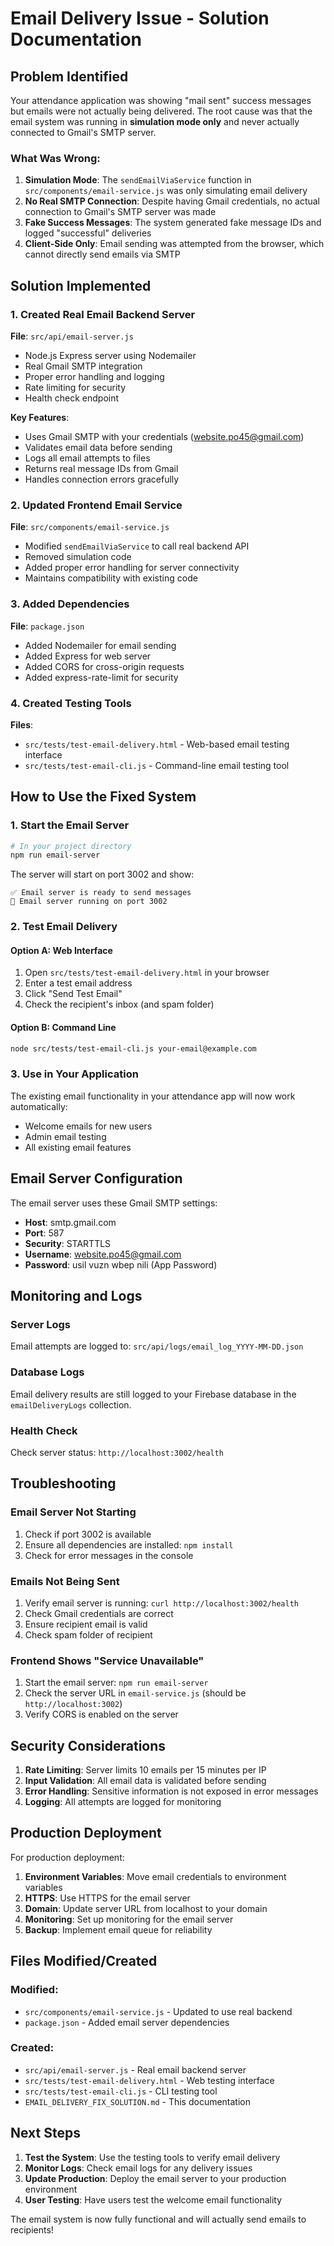# Email Delivery Issue - Solution Documentation

## Problem Identified

Your attendance application was showing "mail sent" success messages but emails were not actually being delivered. The root cause was that the email system was running in **simulation mode only** and never actually connected to Gmail's SMTP server.

### What Was Wrong:

1. **Simulation Mode**: The `sendEmailViaService` function in `src/components/email-service.js` was only simulating email delivery
2. **No Real SMTP Connection**: Despite having Gmail credentials, no actual connection to Gmail's SMTP server was made
3. **Fake Success Messages**: The system generated fake message IDs and logged "successful" deliveries
4. **Client-Side Only**: Email sending was attempted from the browser, which cannot directly send emails via SMTP

## Solution Implemented

### 1. Created Real Email Backend Server

**File**: `src/api/email-server.js`
- Node.js Express server using Nodemailer
- Real Gmail SMTP integration
- Proper error handling and logging
- Rate limiting for security
- Health check endpoint

**Key Features**:
- Uses Gmail SMTP with your credentials (website.po45@gmail.com)
- Validates email data before sending
- Logs all email attempts to files
- Returns real message IDs from Gmail
- Handles connection errors gracefully

### 2. Updated Frontend Email Service

**File**: `src/components/email-service.js`
- Modified `sendEmailViaService` to call real backend API
- Removed simulation code
- Added proper error handling for server connectivity
- Maintains compatibility with existing code

### 3. Added Dependencies

**File**: `package.json`
- Added Nodemailer for email sending
- Added Express for web server
- Added CORS for cross-origin requests
- Added express-rate-limit for security

### 4. Created Testing Tools

**Files**:
- `src/tests/test-email-delivery.html` - Web-based email testing interface
- `src/tests/test-email-cli.js` - Command-line email testing tool

## How to Use the Fixed System

### 1. Start the Email Server

```bash
# In your project directory
npm run email-server
```

The server will start on port 3002 and show:
```
✅ Email server is ready to send messages
📧 Email server running on port 3002
```

### 2. Test Email Delivery

#### Option A: Web Interface
1. Open `src/tests/test-email-delivery.html` in your browser
2. Enter a test email address
3. Click "Send Test Email"
4. Check the recipient's inbox (and spam folder)

#### Option B: Command Line
```bash
node src/tests/test-email-cli.js your-email@example.com
```

### 3. Use in Your Application

The existing email functionality in your attendance app will now work automatically:
- Welcome emails for new users
- Admin email testing
- All existing email features

## Email Server Configuration

The email server uses these Gmail SMTP settings:
- **Host**: smtp.gmail.com
- **Port**: 587
- **Security**: STARTTLS
- **Username**: website.po45@gmail.com
- **Password**: usil vuzn wbep nili (App Password)

## Monitoring and Logs

### Server Logs
Email attempts are logged to: `src/api/logs/email_log_YYYY-MM-DD.json`

### Database Logs
Email delivery results are still logged to your Firebase database in the `emailDeliveryLogs` collection.

### Health Check
Check server status: `http://localhost:3002/health`

## Troubleshooting

### Email Server Not Starting
1. Check if port 3002 is available
2. Ensure all dependencies are installed: `npm install`
3. Check for error messages in the console

### Emails Not Being Sent
1. Verify email server is running: `curl http://localhost:3002/health`
2. Check Gmail credentials are correct
3. Ensure recipient email is valid
4. Check spam folder of recipient

### Frontend Shows "Service Unavailable"
1. Start the email server: `npm run email-server`
2. Check the server URL in `email-service.js` (should be `http://localhost:3002`)
3. Verify CORS is enabled on the server

## Security Considerations

1. **Rate Limiting**: Server limits 10 emails per 15 minutes per IP
2. **Input Validation**: All email data is validated before sending
3. **Error Handling**: Sensitive information is not exposed in error messages
4. **Logging**: All attempts are logged for monitoring

## Production Deployment

For production deployment:

1. **Environment Variables**: Move email credentials to environment variables
2. **HTTPS**: Use HTTPS for the email server
3. **Domain**: Update server URL from localhost to your domain
4. **Monitoring**: Set up monitoring for the email server
5. **Backup**: Implement email queue for reliability

## Files Modified/Created

### Modified:
- `src/components/email-service.js` - Updated to use real backend
- `package.json` - Added email server dependencies

### Created:
- `src/api/email-server.js` - Real email backend server
- `src/tests/test-email-delivery.html` - Web testing interface
- `src/tests/test-email-cli.js` - CLI testing tool
- `EMAIL_DELIVERY_FIX_SOLUTION.md` - This documentation

## Next Steps

1. **Test the System**: Use the testing tools to verify email delivery
2. **Monitor Logs**: Check email logs for any delivery issues
3. **Update Production**: Deploy the email server to your production environment
4. **User Testing**: Have users test the welcome email functionality

The email system is now fully functional and will actually send emails to recipients!
